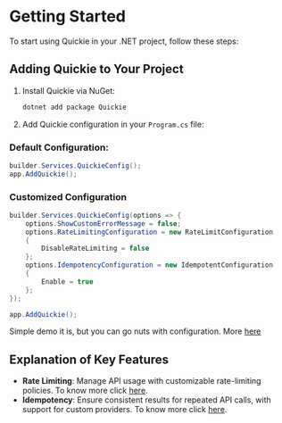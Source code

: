 # Getting Started

To start using Quickie in your .NET project, follow these steps:

## Adding Quickie to Your Project

1. Install Quickie via NuGet:
   ```bash
   dotnet add package Quickie
   ```

2. Add Quickie configuration in your `Program.cs` file:


### Default Configuration:
```csharp
builder.Services.QuickieConfig();
app.AddQuickie();
```


### Customized Configuration
```csharp
builder.Services.QuickieConfig(options => {
    options.ShowCustomErrorMessage = false;
    options.RateLimitingConfiguration = new RateLimitConfiguration
    {
        DisableRateLimiting = false
    };
    options.IdempotencyConfiguration = new IdempotentConfiguration
    {
        Enable = true
    };
});

app.AddQuickie();
```
Simple demo it is, but you can go nuts with configuration. More [here](../docs/configuration.html)

## Explanation of Key Features
- **Rate Limiting**: Manage API usage with customizable rate-limiting policies. To know more click [here](https://en.wikipedia.org/wiki/Rate_limiting). 
- **Idempotency**: Ensure consistent results for repeated API calls, with support for custom providers. To know more click [here](https://developer.mozilla.org/en-US/docs/Glossary/Idempotent).

